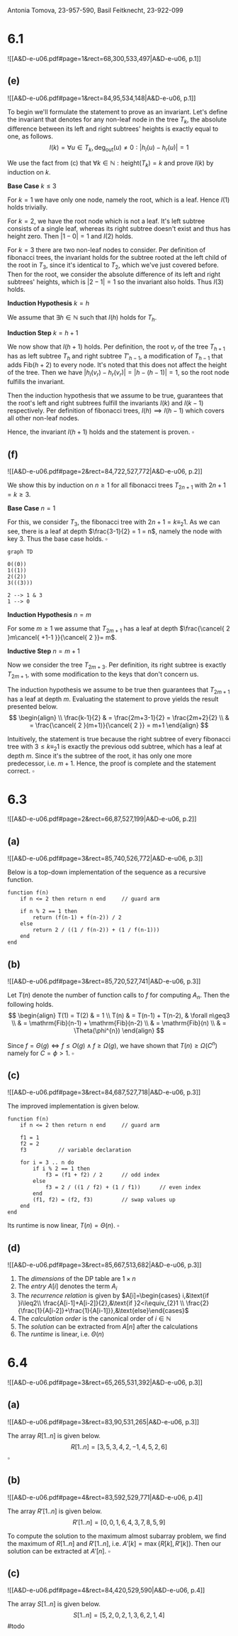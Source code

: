 
Antonia Tomova, 23-957-590,
Basil Feitknecht, 23-922-099

# 6.1
![[A&D-e-u06.pdf#page=1&rect=68,300,533,497|A&D-e-u06, p.1]]

<div class="page-break" style="page-break-before: always;"></div>


## (e)
![[A&D-e-u06.pdf#page=1&rect=84,95,534,148|A&D-e-u06, p.1]]

To begin we'll formulate the statement to prove as an invariant. Let's define the invariant that denotes for any non-leaf node in the tree $T_{k}$, the absolute difference between its left and right subtrees' heights is exactly equal to one, as follows.
$$
I(k) = \forall u \in T_{k}, \mathrm{deg}_{\text{out}}(u) \neq 0 : |h_{l}(u)-h_{r}(u)|=1
$$

We use the fact from $\text{(c)}$ that $\forall k \in \mathbb{N} : \mathrm{height}(T_{k}) = k$ and prove $I(k)$ by induction on $k$.


**Base Case** $k \leq 3$

For $k=1$ we have only one node, namely the root, which is a leaf. Hence $I(1)$ holds trivially.

For $k=2$, we have the root node which is not a leaf. It's left subtree consists of a single leaf, whereas its right subtree doesn't exist and thus has height zero. Then $|1-0|=1$ and $I(2)$ holds.

For $k=3$ there are two non-leaf nodes to consider. Per definition of fibonacci trees, the invariant holds for the subtree rooted at the left child of the root in $T_{3}$, since it's identical to $T_{2}$, which we've just covered before. Then for the root, we consider the absolute difference of its left and right subtrees' heights, which is $|2-1|=1$ so the invariant also holds. Thus $I(3)$ holds.


**Induction Hypothesis** $k = h$

We assume that $\exists h \in \mathbb{N}$ such that $I(h)$ holds for $T_{h}$.


**Induction Step** $k = h+1$

We now show that $I(h+1)$ holds. Per definition, the root $v_{r}$ of the tree $T_{h+1}$ has as left subtree $T_{h}$ and right subtree $T'_{h-1}$, a modification of $T_{h-1}$ that adds $\mathrm{Fib}(h+2)$ to every node. It's noted that this does not affect the height of the tree. Then we have $|h_{l}(v_{r})-h_{r}(v_{r})|=|h-(h-1)|=1$, so the root node fulfills the invariant.

Then the induction hypothesis that we assume to be true, guarantees that the root's left and right subtrees fulfill the invariants $I(k)$ and $I(k-1)$ respectively. Per definition of fibonacci trees, $I(h) \implies I(h-1)$ which covers all other non-leaf nodes.

Hence, the invariant $I(h+1)$ holds and the statement is proven.
$\square$

<div class="page-break" style="page-break-before: always;"></div>


## (f)
![[A&D-e-u06.pdf#page=2&rect=84,722,527,772|A&D-e-u06, p.2]]

We show this by induction on $n\geq1$ for all fibonacci trees $T_{2n+1}$ with $2n+1 = k\geq 3$.


**Base Case** $n=1$

For this, we consider $T_{3}$, the fibonacci tree with $2n+1 = k\equiv_{2}1$. As we can see, there is a leaf at depth $\frac{3-1}{2} = 1 = n$, namely the node with key $3$. Thus the base case holds.
$\square$
```mermaid
graph TD

0((0))
1((1))
2((2))
3(((3)))

2 --> 1 & 3
1 --> 0
```


**Induction Hypothesis** $n=m$

For some $m \geq 1$ we assume that $T_{2m+1}$ has a leaf at depth $\frac{\cancel{ 2 }m\cancel{ +1-1 }}{\cancel{ 2 }}= m$.


**Inductive Step** $n=m+1$

Now we consider the tree $T_{2m+3}$. Per definition, its right subtree is exactly $T_{2m+1}$, with some modification to the keys that don't concern us.

The induction hypothesis we assume to be true then guarantees that $T_{2m+1}$ has a leaf at depth $m$. Evaluating the statement to prove yields the result presented below.
$$
\begin{align} \\
\frac{k-1}{2} & = \frac{2m+3-1}{2}  = \frac{2m+2}{2}  \\
& = \frac{\cancel{ 2 }(m+1)}{\cancel{ 2 }} = m+1
\end{align}
$$

Intuitively, the statement is true because the right subtree of every fibonacci tree with $3 \leq k \equiv_{2} 1$ is exactly the previous odd subtree, which has a leaf at depth $m$. Since it's the subtree of the root, it has only one more predecessor, i.e. $m+1$. Hence, the proof is complete and the statement correct.
$\square$

<div class="page-break" style="page-break-before: always;"></div>


# 6.3
![[A&D-e-u06.pdf#page=2&rect=66,87,527,199|A&D-e-u06, p.2]]

## (a)
![[A&D-e-u06.pdf#page=3&rect=85,740,526,772|A&D-e-u06, p.3]]

Below is a top-down implementation of the sequence as a recursive function.

```
function f(n)
	if n <= 2 then return n end     // guard arm
	 
	if n % 2 == 1 then
        return (f(n-1) + f(n-2)) / 2
    else
		return 2 / ((1 / f(n-2)) + (1 / f(n-1)))
	end
end
```


## (b)
![[A&D-e-u06.pdf#page=3&rect=85,720,527,741|A&D-e-u06, p.3]]

Let $T(n)$ denote the number of function calls to $f$ for computing $A_{n}$. Then the following holds.
$$
\begin{align}
T(1) = T(2) & = 1 \\
T(n) & = T(n-1) + T(n-2), & \forall n\geq3 \\
& = \mathrm{Fib}(n-1) + \mathrm{Fib}(n-2) \\
& = \mathrm{Fib}(n)  \\
& = \Theta(\phi^{n})
\end{align}
$$

Since $f = \Theta(g) \iff f \leq O(g) \land f \geq \Omega(g)$, we have shown that $T(n) \geq \Omega(C^{n})$ namely for $C=\phi>1$.
$\square$

<div class="page-break" style="page-break-before: always;"></div>


## (c)
![[A&D-e-u06.pdf#page=3&rect=84,687,527,718|A&D-e-u06, p.3]]

The improved implementation is given below.
```
function f(n)
	if n <= 2 then return n end     // guard arm
	
	f1 = 1
	f2 = 2
	f3          // variable declaration
	
	for i = 3 .. n do
		if i % 2 == 1 then
			f3 = (f1 + f2) / 2      // odd index
		else
			f3 = 2 / ((1 / f2) + (1 / f1))      // even index
		end
		(f1, f2) = (f2, f3)         // swap values up
	end 
end
```

Its runtime is now linear, $T(n)=\Theta(n)$.
$\square$


## (d)
![[A&D-e-u06.pdf#page=3&rect=85,667,513,682|A&D-e-u06, p.3]]

1. The *dimensions* of the DP table are $1 \times n$
2. The *entry* $A[i]$ denotes the term $A_{i}$
3. The *recurrence relation* is given by $A[i]=\begin{cases} i,&\text{if }i\leq2\\ \frac{A[i-1]+A[i-2]}{2},&\text{if }2<i\equiv_{2}1 \\ \frac{2}{\frac{1}{A[i-2]}+\frac{1}{A[i-1]}},&\text{else}\end{cases}$
4. The *calculation order* is the canonical order of $i \in \mathbb{N}$
5. The *solution* can be extracted from $A[n]$ after the calculations
6. The *runtime* is linear, i.e. $\Theta(n)$

<div class="page-break" style="page-break-before: always;"></div>


# 6.4
![[A&D-e-u06.pdf#page=3&rect=65,265,531,392|A&D-e-u06, p.3]]


## (a)
![[A&D-e-u06.pdf#page=3&rect=83,90,531,265|A&D-e-u06, p.3]]

The array $R[1..n]$ is given below.
$$
R[1..n ] = [3, 5, 3, 4, 2, -1, 4, 5, 2, 6]
$$
$\square$


## (b)
![[A&D-e-u06.pdf#page=4&rect=83,592,529,771|A&D-e-u06, p.4]]

The array $R'[1..n]$ is given below.
$$
R'[1..n] = [0, 0, 1, 6, 4, 3, 7, 8, 5, 9]
$$

To compute the solution to the maximum almost subarray problem, we find the maximum of $R[1..n]$ and $R'[1..n]$, i.e. $A'[k] = \max \{ R[k], R'[k] \}$. Then our solution can be extracted at $A'[n]$.
$\square$

<div class="page-break" style="page-break-before: always;"></div>

## (c)
![[A&D-e-u06.pdf#page=4&rect=84,420,529,590|A&D-e-u06, p.4]]

The array $S[1..n]$ is given below.
$$
S[1..n] = [5, 2, 0, 2, 1, 3, 6, 2, 1, 4]
$$
#todo 